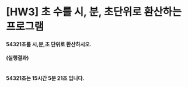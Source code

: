 # [HW3] 초 수를 시, 분, 초단위로 환산하는 프로그램
<h4>
54321초를 시,분,초 단위로 환산하시오.
</br></br>
(실행결과)
</br></br></h4>
<h4>
54321초는 15시간 5분 21초 입니다.
</h4>